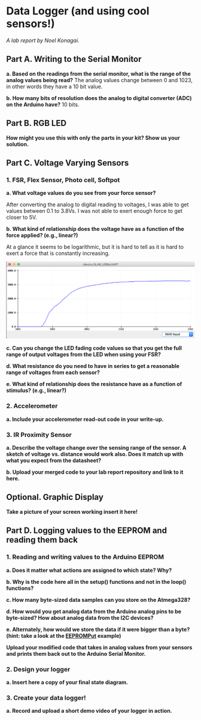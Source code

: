 # Data Logger (and using cool sensors!)

*A lab report by Noel Konagai.*

## Part A.  Writing to the Serial Monitor
 
**a. Based on the readings from the serial monitor, what is the range of the analog values being read?**
The analog values change between 0 and 1023, in other words they have a 10 bit value.
 
**b. How many bits of resolution does the analog to digital converter (ADC) on the Arduino have?**
10 bits.

## Part B. RGB LED

**How might you use this with only the parts in your kit? Show us your solution.**

## Part C. Voltage Varying Sensors 
 
### 1. FSR, Flex Sensor, Photo cell, Softpot

**a. What voltage values do you see from your force sensor?**

After converting the analog to digital reading to voltages, I was able to get values between 0.1 to 3.8Vs. I was not able to exert enough force to get closer to 5V.

**b. What kind of relationship does the voltage have as a function of the force applied? (e.g., linear?)**

At a glance it seems to be logarithmic, but it is hard to tell as it is hard to exert a force that is constantly increasing.

![FSR Reading Image](https://github.com/noelkonagai/interactive-devices/blob/master/Lab%203/Screen%20Shot%202019-09-21%20at%207.15.38%20PM.png)

**c. Can you change the LED fading code values so that you get the full range of output voltages from the LED when using your FSR?**



**d. What resistance do you need to have in series to get a reasonable range of voltages from each sensor?**

**e. What kind of relationship does the resistance have as a function of stimulus? (e.g., linear?)**

### 2. Accelerometer
 
**a. Include your accelerometer read-out code in your write-up.**

### 3. IR Proximity Sensor

**a. Describe the voltage change over the sensing range of the sensor. A sketch of voltage vs. distance would work also. Does it match up with what you expect from the datasheet?**

**b. Upload your merged code to your lab report repository and link to it here.**

## Optional. Graphic Display

**Take a picture of your screen working insert it here!**

## Part D. Logging values to the EEPROM and reading them back
 
### 1. Reading and writing values to the Arduino EEPROM

**a. Does it matter what actions are assigned to which state? Why?**

**b. Why is the code here all in the setup() functions and not in the loop() functions?**

**c. How many byte-sized data samples can you store on the Atmega328?**

**d. How would you get analog data from the Arduino analog pins to be byte-sized? How about analog data from the I2C devices?**

**e. Alternately, how would we store the data if it were bigger than a byte? (hint: take a look at the [EEPROMPut](https://www.arduino.cc/en/Reference/EEPROMPut) example)**

**Upload your modified code that takes in analog values from your sensors and prints them back out to the Arduino Serial Monitor.**

### 2. Design your logger
 
**a. Insert here a copy of your final state diagram.**

### 3. Create your data logger!
 
**a. Record and upload a short demo video of your logger in action.**
